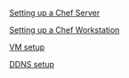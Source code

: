 [Setting up a Chef Server](/doc/chef-server-setup.md)

[Setting up a Chef Workstation](/doc/chef-workstation-setup.md)

[VM setup](/doc/vm-setup.md)

[DDNS setup](/doc/ddns-setup.md)
